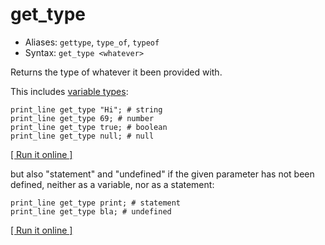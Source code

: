 # get_type

- Aliases: `gettype`, `type_of`, `typeof`
- Syntax: `get_type <whatever>`

Returns the type of whatever it been provided with.

This includes [variable types](../types):

    print_line get_type "Hi"; # string
    print_line get_type 69; # number
    print_line get_type true; # boolean
    print_line get_type null; # null

[[ Run it online ]](https://utopia.sh/?code=print_line+get_type+%22Hi%22%3B+%23+string%0D%0Aprint_line+get_type+69%3B+%23+number%0D%0Aprint_line+get_type+true%3B+%23+boolean%0D%0Aprint_line+get_type+null%3B+%23+null)

but also "statement" and "undefined" if the given parameter has not been defined, neither as a variable, nor as a statement:

    print_line get_type print; # statement
    print_line get_type bla; # undefined

[[ Run it online ]](https://utopia.sh/?code=print_line+get_type+print%3B+%23+statement%0D%0Aprint_line+get_type+bla%3B+%23+undefined)
